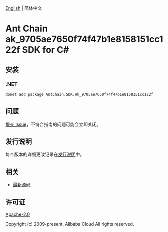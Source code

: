 [English](README.md) | 简体中文

# Ant Chain ak_9705ae7650f74f47b1e8158151cc122f SDK for C#

## 安装

### .NET

```bash
donet add package AntChain.SDK.Ak_9705ae7650f74f47b1e8158151cc122f
```

## 问题

[提交 Issue](https://github.com/alipay/antchain-openapi-prod-sdk/issues/new)，不符合指南的问题可能会立即关闭。

## 发行说明

每个版本的详细更改记录在[发行说明](./ChangeLog.txt)中。

## 相关

* [最新源码](https://github.com/antchain-openapi-prod-sdk)

## 许可证

[Apache-2.0](http://www.apache.org/licenses/LICENSE-2.0)

Copyright (c) 2009-present, Alibaba Cloud All rights reserved.
